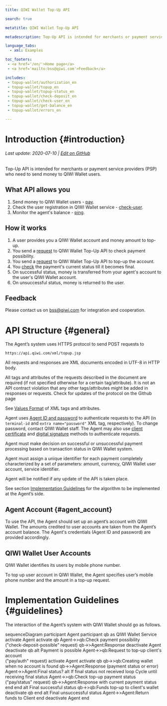 ```yaml
---
title: QIWI Wallet Top-Up API

search: true

metatitle: QIWI Wallet Top-Up API

metadescription: Top-Up API is intended for merchants or payment service providers (PSP) who need to send money back to their customers' QIWI Wallets.

language_tabs:
  - xml: Examples

toc_footers:
 - <a href='/en/'>Home page</a>
 - <a href='mailto:bss@qiwi.com'>Feedback</a>

includes:
 - topup-wallet/authorization_en
 - topup-wallet/topup_en
 - topup-wallet/topup-status_en
 - topup-wallet/check-deposit_en
 - topup-wallet/check-user_en
 - topup-wallet/get-balance_en
 - topup-wallet/errors_en

---
```


# Introduction {#introduction}

###### Last update: 2020-07-10 | [Edit on GitHub](https://github.com/QIWI-API/topup-wallet-doc/blob/master/topup-wallet_en.html.md)

Top-Up API is intended for merchants or payment service providers (PSP) who need to send money to QIWI Wallet users.

## What API allows you

1. Send money to QIWI Wallet users - [pay](#payment).
2. Check the user registration in QIWI Wallet service - [check-user](#check-user).
3. Monitor the agent's balance - [ping](#get-balance).

## How it works

1. A user provides you a QIWI Wallet account and money amount to top-up.
2. You send a [request](#check-deposit) to QIWI Wallet Top-Up API to check payment possibility.
3. You send a [request](#payment) to QIWI Wallet Top-Up API to top-up the account.
4. You [check](#status) the payment's current status till it becomes final.
5. On successful status, money is transferred from your agent's account to the user's QIWI Wallet account.
6. On unsuccessful status, money is returned to the user.

## Feedback

Please contact us on <a href="mailto:bss@qiwi.com">bss@qiwi.com</a> for integration and cooperation.

# API Structure {#general}

The Agent’s system uses HTTPS protocol to send POST requests to

`https://api.qiwi.com/xml/topup.jsp`

All requests and responses are XML documents encoded in UTF-8 in HTTP body. 

<aside class="warning">All tags and attributes of the requests described in the document are required (if not specified otherwise for a certain tag/attribute). It is not an API contract violation that any other tags/attributes might be added in responses or requests. Check for updates of the protocol on the Github page</aside>

See [Values Format](#params-types) of XML tags and attributes.

Agent uses [Agent ID and password](#agent_account) to authenticate requests to the API (in `terminal-id` and `extra name="password"` XML tag, respectively). To change password, contact QIWI Wallet staff. The Agent may also use [client certificate](#cert) and [digital signature](#sign) methods to authenticate requests.

Agent must make decision on successful or unsuccessful payment processing based on transaction status in QIWI Wallet system.

Agent must assign a unique identifier for each payment completely characterized by a set of parameters: amount, currency, QIWI Wallet user account, service identifier.

Agent will be notified if any update of the API is taken place.

See section [Implementation Guidelines](#guidelines) for the algorithm to be implemented at the Agent’s side.

## Agent Account {#agent_account}

To use the API, the Agent should set up an agent’s account with QIWI Wallet. The amounts credited to user accounts are taken from the Agent’s account balance. The Agent's credentials (Agent ID and password) are provided accordingly.

## QIWI Wallet User Accounts

QIWI Wallet identifies its users by mobile phone number.

To top up user account in QIWI Wallet, the Agent specifies user’s mobile phone number and the amount in a top-up request.

# Implementation Guidelines {#guidelines}

The interaction of the Agent’s system with QIWI Wallet should go as follows.

<div class="mermaid">
sequenceDiagram
participant Agent
participant qb as QIWI Wallet Service
activate Agent  
activate qb  
Agent->>qb:Check payment possibility<br>("check-deposit-possible" request)
qb->>Agent:Response
deactivate Agent 
deactivate qb  
alt Payment is possible
Agent->>qb:Request to top-up client's account<br>("pay/auth" request)
activate Agent  
activate qb  
qb->>qb:Creating wallet <br>when no account is found
qb->>Agent:Response (payment status or error)
Agent->>Agent:Final status?
alt If final status not received
loop Cycle until receiving final status
Agent->>qb:Check top-up payment status<br>("pay/status" request)
qb->>Agent:Response with current payment status
end
end
alt Final successful status
qb->>qb:Funds top-up to client's wallet
deactivate qb
end
alt Final unsuccessful status
Agent->>Agent:Return funds to Client
end
deactivate Agent
end
</div>

<!--![Top-up logic to be implemented by the Agent’s system](/images/topup_flow_en.png)-->

<!-- 
The Agent system should implement the logic shown in the flowchart below. Some details are omitted from the flowchart for readability, particularly retrying requests to QIWI Wallet in case of non-fatal error.

![Interaction between Agent and QIWI Wallet](/images/topup_en.png)
-->
